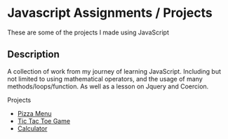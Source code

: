 # Javascript Assignments / Projects

These are some of the projects I made using JavaScript

## Description

A collection of work from my journey of learning JavaScript. Including but not limited to using mathematical operators, and
the usage of many methods/loops/function. As well as a lesson on Jquery and Coercion.

Projects

* <a href="https://github.com/H-Grayson/Javascript_Assignments/tree/main/Basic%20JavaScript%20Projects/Pizza%20Menu" target="_blank">Pizza Menu</a>
* <a href="https://github.com/H-Grayson/Javascript_Assignments/tree/main/Basic%20JavaScript%20Projects/TicTacToe" target="_blank">Tic Tac Toe Game</a>
* <a href="https://github.com/H-Grayson/Javascript_Assignments/tree/main/Basic%20JavaScript%20Projects/Calculator" target="_blank">Calculator</a>
